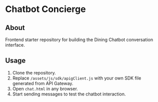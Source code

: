# Chatbot Concierge #

## About ##

Frontend starter repository for building the Dining Chatbot conversation interface.

## Usage ##

1. Clone the repository.
2. Replace `/assets/js/sdk/apigClient.js` with your own SDK file generated from API
   Gateway.
3. Open `chat.html` in any browser.
4. Start sending messages to test the chatbot interaction.

